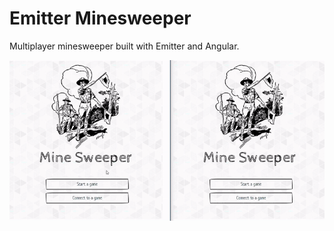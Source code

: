 # Emitter Minesweeper

Multiplayer minesweeper built with Emitter and Angular.


![alt animated gif demonstrating the minesweeper](demo.gif?raw=true)
